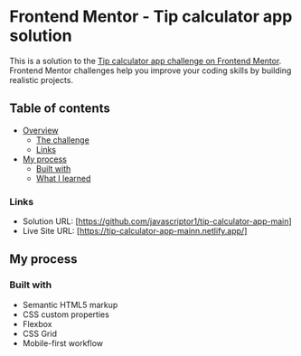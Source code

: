 # Frontend Mentor - Tip calculator app solution

This is a solution to the [Tip calculator app challenge on Frontend Mentor](https://www.frontendmentor.io/challenges/tip-calculator-app-ugJNGbJUX). Frontend Mentor challenges help you improve your coding skills by building realistic projects.

## Table of contents

- [Overview](#overview)
  - [The challenge](#the-challenge)
  - [Links](#links)
- [My process](#my-process)
  - [Built with](#built-with)
  - [What I learned](#what-i-learned)

### Links

- Solution URL: [https://github.com/javascriptor1/tip-calculator-app-main]
- Live Site URL: [https://tip-calculator-app-mainn.netlify.app/]

## My process

### Built with

- Semantic HTML5 markup
- CSS custom properties
- Flexbox
- CSS Grid
- Mobile-first workflow
